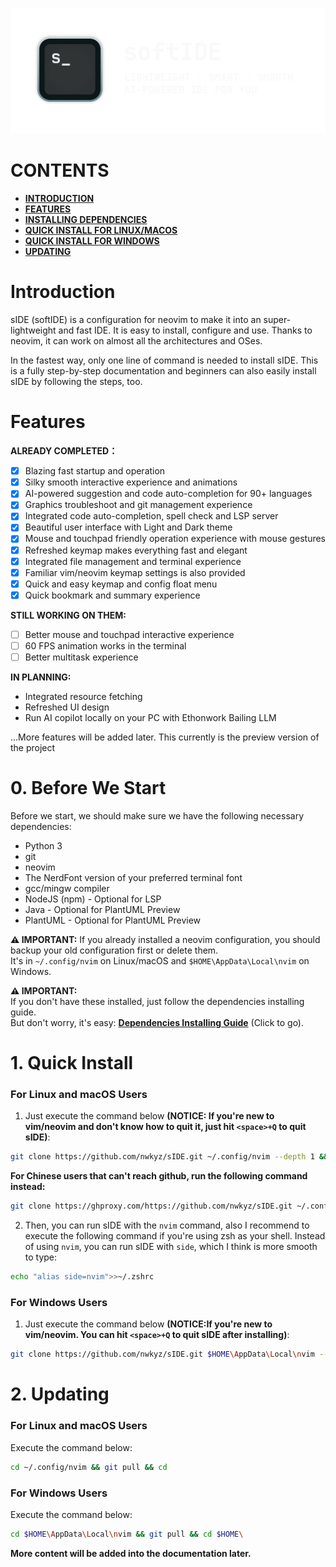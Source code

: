 ![softIDE](https://raw.githubusercontent.com/nwkyz/nwkyz-picbed/main/storage/header.png)

# CONTENTS
* [**INTRODUCTION**](https://github.com/nwkyz/sIDE/tree/main#introduction)
* [**FEATURES**](https://github.com/nwkyz/sIDE/tree/main#features)
* [**INSTALLING DEPENDENCIES**](https://github.com/nwkyz/sIDE/blob/main/.github/INSTALL_DEPENDENCIES.md#dependencies-installing-guide)
* [**QUICK INSTALL FOR LINUX/MACOS**](https://github.com/nwkyz/sIDE/tree/main#for-linux-and-macos-users)
* [**QUICK INSTALL FOR WINDOWS**](https://github.com/nwkyz/sIDE/tree/main#for-windows-users)
* [**UPDATING**](https://github.com/nwkyz/sIDE/tree/main#2-updating)

# Introduction
sIDE (softIDE) is a configuration for neovim to make it into an super-lightweight and fast IDE. It is easy to install, configure and use. Thanks to neovim, it can work on almost all the architectures and OSes.

In the fastest way, only one line of command is needed to install sIDE. This is a fully step-by-step documentation and beginners can also easily install sIDE by following the steps, too.

# Features
**ALREADY COMPLETED：**
* [x] Blazing fast startup and operation
* [x] Silky smooth interactive experience and animations
* [x] AI-powered suggestion and code auto-completion for 90+ languages
* [x] Graphics troubleshoot and git management experience
* [x] Integrated code auto-completion, spell check and LSP server
* [x] Beautiful user interface with Light and Dark theme
* [x] Mouse and touchpad friendly operation experience with mouse gestures
* [x] Refreshed keymap makes everything fast and elegant
* [x] Integrated file management and terminal experience
* [x] Familiar vim/neovim keymap settings is also provided
* [x] Quick and easy keymap and config float menu
* [x] Quick bookmark and summary experience

**STILL WORKING ON THEM:**
* [ ] Better mouse and touchpad interactive experience
* [ ] 60 FPS animation works in the terminal
* [ ] Better multitask experience

**IN PLANNING:**
* Integrated resource fetching
* Refreshed UI design
* Run AI copilot locally on your PC with Ethonwork Bailing LLM 

...More features will be added later. This currently is the preview version of the project

# 0. Before We Start
Before we start, we should make sure we have the following necessary dependencies:
* Python 3
* git
* neovim
* The NerdFont version of your preferred terminal font
* gcc/mingw compiler
* NodeJS (npm) - Optional for LSP
* Java - Optional for PlantUML Preview
* PlantUML - Optional for PlantUML Preview 

**⚠️  IMPORTANT:**
If you already installed a neovim configuration, you should backup your old configuration first or delete them.  
It's in `~/.config/nvim` on Linux/macOS and `$HOME\AppData\Local\nvim` on Windows.

**⚠️  IMPORTANT:**  
If you don't have these installed, just follow the dependencies installing guide.  
But don't worry, it's easy: [**Dependencies Installing Guide**](./INSTALL_DEPENDENCIES.md) (Click to go).

# 1. Quick Install
### For Linux and macOS Users
1. Just execute the command below **(NOTICE: If you're new to vim/neovim and don't know how to quit it, just hit `<space>+Q` to quit sIDE)**:
```bash
git clone https://github.com/nwkyz/sIDE.git ~/.config/nvim --depth 1 && nvim
```
 **For Chinese users that can't reach github, run the following command instead:**
```bash
git clone https://ghproxy.com/https://github.com/nwkyz/sIDE.git ~/.config/nvim --depth 1 && nvim
```
2. Then, you can run sIDE with the `nvim` command, also I recommend to execute the following command if you're using zsh as your shell. Instead of using `nvim`, you can run sIDE with `side`, which I think is more smooth to type:
```bash
echo "alias side=nvim">>~/.zshrc
```

### For Windows Users
1. Just execute the command below **(NOTICE:If you're new to vim/neovim. You can hit `<space>+Q` to quit sIDE after installing)**:
```bash
git clone https://github.com/nwkyz/sIDE.git $HOME\AppData\Local\nvim --depth 1 && nvim
```

# 2. Updating
### For Linux and macOS Users
Execute the command below:
```bash
cd ~/.config/nvim && git pull && cd
```

### For Windows Users
Execute the command below:
```bash
cd $HOME\AppData\Local\nvim && git pull && cd $HOME\
```


**More content will be added into the documentation later.**
